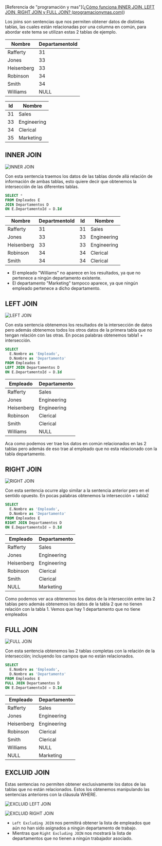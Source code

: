 [Referencia de "programación y mas"]([¿Cómo funciona INNER JOIN, LEFT JOIN, RIGHT JOIN y FULL JOIN? (programacionymas.com)](https://programacionymas.com/blog/como-funciona-inner-left-right-full-join))

Los joins son sentencias que nos permiten obtener datos de distintas tablas, las cuales están relacionadas por una columna en común, para abordar este tema se utilizan estas 2 tablas de ejemplo.

| Nombre     | DepartamentoId |
| ---------- | -------------- |
| Rafferty   | 31             |
| Jones      | 33             |
| Heisenberg | 33             |
| Robinson   | 34             |
| Smith      | 34             |
| Williams   | NULL           |

| Id  | Nombre      |
| --- | ----------- |
| 31  | Sales       |
| 33  | Engineering |
| 34  | Clerical    |
| 35  | Marketing   |
## INNER JOIN

![INNER JOIN](https://res.cloudinary.com/pym/image/upload/c_scale,f_auto,q_auto,w_258/articles/2019/sql/INNER_JOIN)

Con esta sentencia traemos los datos de las tablas donde allá relación de información de ambas tablas, esto quiere decir que obtenemos la intersección de las diferentes tablas.

```sql
SELECT * 
FROM Empleados E
JOIN Departamentos D
ON E.DepartamentoId = D.Id
```

| Nombre     | DepartmentoId | Id  | Nombre      |
| ---------- | ------------- | --- | ----------- |
| Rafferty   | 31            | 31  | Sales       |
| Jones      | 33            | 33  | Engineering |
| Heisenberg | 33            | 33  | Engineering |
| Robinson   | 34            | 34  | Clerical    |
| Smith      | 34            | 34  | Clerical    |
- El empleado "Williams" no aparece en los resultados, ya que no pertenece a ningún departamento existente.
- El departamento "Marketing" tampoco aparece, ya que ningún empleado pertenece a dicho departamento.

## LEFT JOIN 

![LEFT JOIN](https://res.cloudinary.com/pym/image/upload/c_scale,f_auto,q_auto,w_258/articles/2019/sql/LEFT_JOIN)

Con esta sentencia obtenemos los resultados de la intersección de datos pero además obtenemos todos los otros datos de la primera tabla que no tengan relación con las otras. En pocas palabras obtenemos tabla1 + intersección.

```sql
SELECT
  E.Nombre as 'Empleado',
  D.Nombre as 'Departamento'
FROM Empleados E
LEFT JOIN Departamentos D
ON E.DepartamentoId = D.Id
```

| Empleado   | Departamento |
| ---------- | ------------ |
| Rafferty   | Sales        |
| Jones      | Engineering  |
| Heisenberg | Engineering  |
| Robinson   | Clerical     |
| Smith      | Clerical     |
| Williams   | NULL         |
Aca como podemos ver trae los datos en común relacionados en las 2 tablas pero además de eso trae al empleado que no esta relacionado con la tabla departamento.

## RIGHT JOIN

![RIGHT JOIN](https://res.cloudinary.com/pym/image/upload/c_scale,f_auto,q_auto,w_258/articles/2019/sql/RIGHT_JOIN)

Con esta sentencia ocurre algo similar a la sentencia anterior pero en el sentido opuesto. En pocas palabras obtenemos la intersección + tabla2

```sql
SELECT
  E.Nombre as 'Empleado',
  D.Nombre as 'Departamento'
FROM Empleados E
RIGHT JOIN Departamentos D
ON E.DepartamentoId = D.Id
```

|Empleado|Departamento|
|---|---|
|Rafferty|Sales|
|Jones|Engineering|
|Heisenberg|Engineering|
|Robinson|Clerical|
|Smith|Clerical|
|NULL|Marketing|
Como podemos ver aca obtenemos los datos de la intersección entre las 2 tablas pero además obtenemos los datos de la tabla 2 que no tienen relación con la tabla 1. Vemos que hay 1 departamento que no tiene empleados

## FULL JOIN

![FULL JOIN](https://res.cloudinary.com/pym/image/upload/c_scale,f_auto,q_auto,w_258/articles/2019/sql/FULL_JOIN)

Con esta sentencia obtenemos las 2 tablas completas con la relación de la intersección; incluyendo los campos que no están relacionados. 

```sql
SELECT
  E.Nombre as 'Empleado',
  D.Nombre as 'Departamento'
FROM Empleados E
FULL JOIN Departamentos D
ON E.DepartamentoId = D.Id
```

| Empleado   | Departamento |
| ---------- | ------------ |
| Rafferty   | Sales        |
| Jones      | Engineering  |
| Heisenberg | Engineering  |
| Robinson   | Clerical     |
| Smith      | Clerical     |
| Williams   | NULL         |
| NULL       | Marketing    |
## EXCLUID JOIN

Estas sentencias no permiten obtener exclusivamente los datos de las tablas que no están relacionados. Estos los obtenemos manipulando las sentencias anteriores con la cláusula WHERE.

![EXCLUID LEFT JOIN](https://res.cloudinary.com/pym/image/upload/c_scale,f_auto,q_auto,w_258/articles/2019/sql/LEFT_EXCLUDING_JOIN)

![EXCLUID RIGHT JOIN](https://res.cloudinary.com/pym/image/upload/c_scale,f_auto,q_auto,w_258/articles/2019/sql/RIGHT_EXCLUDING_JOIN)

- `Left Excluding JOIN` nos permitirá obtener la lista de empleados que aún no han sido asignados a ningún departamento de trabajo.
- Mientras que `Right Excluding JOIN` nos mostrará la lista de departamentos que no tienen a ningún trabajador asociado.

